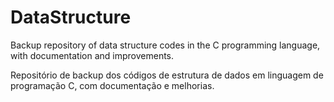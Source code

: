 # DataStructure
Backup repository of data structure codes in the C programming language, with documentation and improvements.

Repositório de backup dos códigos de estrutura de dados em linguagem de programação C, com documentação e melhorias.
